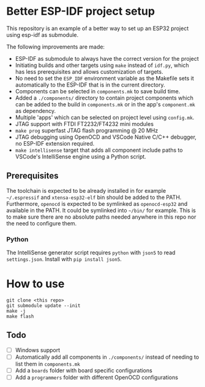 # Better ESP-IDF project setup
This repository is an example of a better way to set up an ESP32 project using
esp-idf as submodule.

The following improvements are made:
 - ESP-IDF as submodule to always have the correct version for the project
 - Initiating builds and other targets using `make` instead of `idf.py`, which
   has less prerequisites and allows customization of targets.
 - No need to set the `ESP_IDF` environment variable as the Makefile sets it
 automatically to the ESP-IDF that is in the current directory.
 - Components can be selected in `components.mk` to save build time.
 - Added a `./components/` directory to contain project components which can be
   added to the build in `components.mk` or in the app's `component.mk` as
   dependency.
 - Multiple 'apps' which can be selected on project level using `config.mk`.
 - JTAG support with FTDI FT2232/FT4232 mini modules
 - `make prog` superfast JTAG flash programming @ 20 MHz
 - JTAG debugging using OpenOCD and VSCode Native C/C++ debugger, no ESP-IDF
   extension required.
 - `make intellisense` target that adds all component include paths to VSCode's
   IntelliSense engine using a Python script.

## Prerequisites
The toolchain is expected to be already installed in for example `~/.espressif`
and `xtensa-esp32-elf` bin should be added to the PATH. Furthermore, `openocd`
is expected to be symlinked as `openocd-esp32` and available in the PATH.
It could be symlinked into `~/bin/` for example. This is to make sure there are
no absolute paths needed anywhere in this repo nor the need to configure them.
### Python
The IntelliSense generator script requires `python` with `json5` to read
`settings.json`. Install with `pip install json5`.

# How to use
```
git clone <this repo>
git submodule update --init
make -j
make flash
```

## Todo
 - [ ] Windows support
 - [ ] Automatically add all components in `./components/` instead of needing to
       list them in `components.mk`
 - [ ] Add a `boards` folder with board specific configurations
 - [ ] Add a `programmers` folder with different OpenOCD configurations
